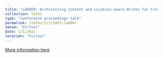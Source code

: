 ```yaml
---
title: "LADDER: Architecting Content and Location-aware Writes for Crossbar Resistive Memories"
collection: talks
type: "Conference proceedings talk"
permalink: /talks/1/1/2021-ladder
venue: "Virtual"
date: 1/1/2021
location: "Virtual"
---
```


[More information here](https://www.youtube.com/watch?v=NuZZqFJ7pHk)
